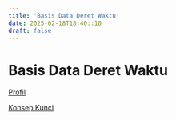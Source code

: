 ```yaml
---
title: 'Basis Data Deret Waktu'
date: 2025-02-18T18:40::10
draft: false
---
```


# Basis Data Deret Waktu

[Profil](Basis%20Data%20Deret%20Waktu%209a3a7d01d34b4566905dd5487c726d35/Profil%20c92747b6f737403e9d65cefbc1cf3610.md)

[Konsep Kunci](Basis%20Data%20Deret%20Waktu%209a3a7d01d34b4566905dd5487c726d35/Konsep%20Kunci%201cd5f7f22a2c4ba3868c229b99dbda66.md)
